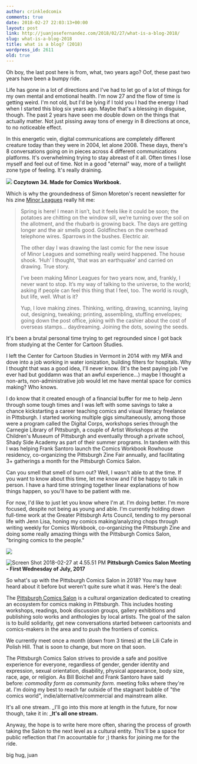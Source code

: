 ```yaml
---
author: crinkledcomix
comments: true
date: 2018-02-27 22:03:13+00:00
layout: post
link: http://juanjosefernandez.com/2018/02/27/what-is-a-blog-2018/
slug: what-is-a-blog-2018
title: what is a blog? (2018)
wordpress_id: 2611
old: true
---
```


Oh boy, the last post here is from, what, two years ago? Oof, these past two years have been a bumpy ride.

Life has gone in a lot of directions and I've had to let go of a lot of things for my own mental and emotional health. I'm now 27 and the flow of time is getting weird. I'm not old, but I'd be lying if I told you I had the energy I had when I started this blog six years ago. Maybe that's a blessing in disguise, though. The past 2 years have seen me double down on the things that actually matter. Not just pissing away tons of energy in 8 directions at once, to no noticeable effect.

In this energetic vein, digital communications are completely different creature today than they were in 2004, let alone 2008. These days, there's 8 conversations going on in pieces across 4 different communications platforms. It's overwhelming trying to stay abreast of it all. Often times I lose myself and feel out of time. Not in a good "eternal" way, more of a twilight zone type of feeling. It's really draining.

![](https://fernandezjuanjose.files.wordpress.com/2018/02/screen-shot-2018-02-27-at-4-45-50-pm.png) **Cozytown 34. Made for Comics Workbook.**

Which is why the groundedness of Simon Moreton's recent newsletter for his zine [Minor Leagues](http://www.smoo-comics.com/author/simon/) really hit me:


<blockquote>Spring is here! I mean it isn’t, but it feels like it could be soon; the potatoes are chitting on the window sill, we’re turning over the soil on the allotment, and the rhubarb is growing back. The days are getting longer and the air smells good. Goldfinches on the overhead telephone wires. Sparrows in the bushes. Electric air.

The other day I was drawing the last comic for the new issue of Minor Leagues and something really weird happened. The house shook. ‘Huh’ I thought, ‘that was an earthquake’ and carried on drawing. True story.

I’ve been making Minor Leagues for two years now, and, frankly, I never want to stop. It’s my way of talking to the universe, to the world; asking if people can feel this thing that I feel, too. The world is rough, but life, well. What is it?

Yup, I love making zines. Thinking, writing, drawing, scanning, laying out, designing, tweaking; printing, assembling, stuffing envelopes; going down the post office, joking with the cashier about the cost of overseas stamps… daydreaming. Joining the dots, sowing the seeds.</blockquote>


It's been a brutal personal time trying to get regrounded since I got back from studying at the Center for Cartoon Studies.

I left the Center for Cartoon Studies in Vermont in 2014 with my MFA and dove into a job working in water ionization, building filters for hospitals. Why I thought that was a good idea, I'll never know. (It's the best paying job I've ever had but goddamn was that an awful experience...) maybe I thought a non-arts, non-administrative job would let me have mental space for comics making? Who knows.

I do know that it created enough of a financial buffer for me to help Jenn through some tough times and I was left with some savings to take a chance kickstarting a career teaching comics and visual literacy freelance in Pittsburgh. I started working multiple gigs simultaneously, among those were a program called the Digital Corps, workshops series through the Carnegie Library of Pittsburgh, a couple of Artist Workshops at the Children's Museum of Pittsburgh and eventually through a private school, Shady Side Academy as part of their summer programs. In tandem with this I was helping Frank Santoro launch the Comics Workbook Rowhouse residency, co-organizing the Pittsburgh Zine Fair annually, and facilitating 3+ gatherings a month for the Pittsburgh Comics Salon.

Can you smell that smell of burn out? Well, I wasn't able to at the time. If you want to know about this time, let me know and I'd be happy to talk in person. I have a hard time stringing together linear explanations of how things happen, so you'll have to be patient with me.

For now, I'd like to just let you know where I'm at. I'm doing better. I'm more focused, despite not being as young and able. I'm currently holding down full-time work at the Greater Pittsburgh Arts Council, tending to my personal life with Jenn Lisa, honing my comics making/analyzing chops through writing weekly for Comics Workbook, co-organizing the Pittsburgh Zine and doing some really amazing things with the Pittsburgh Comics Salon, "bringing comics to the people."

![](https://fernandezjuanjose.files.wordpress.com/2018/02/screen-shot-2018-02-27-at-4-46-34-pm.png)

![Screen Shot 2018-02-27 at 4.55.51 PM](https://fernandezjuanjose.files.wordpress.com/2018/02/screen-shot-2018-02-27-at-4-55-51-pm.png) **Pittsburgh Comics Salon Meeting - First Wednesday of July, 2017**

So what's up with the Pittsburgh Comics Salon in 2018? You may have heard about it before but weren't quite sure what it was. Here's the deal:

The [Pittsburgh Comics Salon](https://www.facebook.com/groups/1530280623899434/) is a cultural organization dedicated to creating an ecosystem for comics making in Pittsburgh. This includes hosting workshops, readings, book discussion groups, gallery exhibitions and publishing solo works and anthologies by local artists. The goal of the salon is to build solidarity, get new conversations started between cartoonists and comics-makers in the area and to push the frontiers of comics.

We currently meet once a month (down from 3 times) at the Lili Cafe in Polish Hill. That is soon to change, but more on that soon.

The Pittsburgh Comics Salon strives to provide a safe and positive experience for everyone, regardless of gender, gender identity and expression, sexual orientation, disability, physical appearance, body size, race, age, or religion. As Bill Boichel and Frank Santoro have said before: _commodity form as community form._ meeting folks where they're at. I'm doing my best to reach far outside of the stagnant bubble of "the comics world", indie/alternative/commercial and mainstream alike.

It's all one stream. _I'll go into this more at length in the future, for now though, take it in: _**It's all one stream.**

Anyway, the hope is to write here more often, sharing the process of growth taking the Salon to the next level as a cultural entity. This'll be a space for public reflection that I'm accountable for ;) thanks for joining me for the ride.

big hug,
juan
